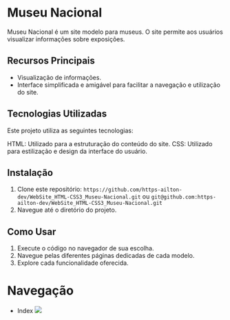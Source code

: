 # Museu Nacional

Museu Nacional é um site modelo para museus. O site permite aos usuários visualizar informações sobre exposições.

## Recursos Principais

- Visualização de informações.
- Interface simplificada e amigável para facilitar a navegação e utilização do site.

## Tecnologias Utilizadas

Este projeto utiliza as seguintes tecnologias:

HTML: Utilizado para a estruturação do conteúdo do site.
CSS: Utilizado para estilização e design da interface do usuário.

## Instalação

1. Clone este repositório: `https://github.com/https-ailton-dev/WebSite_HTML-CSS3_Museu-Nacional.git` ou `git@github.com:https-ailton-dev/WebSite_HTML-CSS3_Museu-Nacional.git`
2. Navegue até o diretório do projeto.

## Como Usar

1. Execute o código no navegador de sua escolha.
2. Navegue pelas diferentes páginas dedicadas de cada modelo.
3. Explore cada funcionalidade oferecida.

# Navegação
- Index
![](gif/navegacao.gif)
